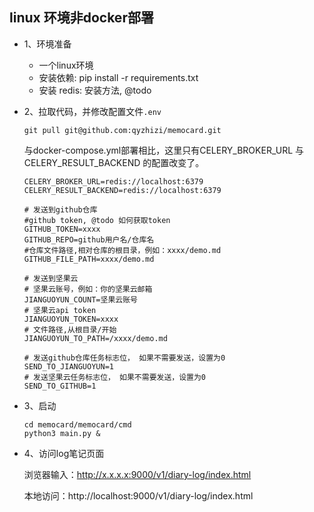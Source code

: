 ## linux 环境非docker部署
- 1、环境准备
    - 一个linux环境
    - 安装依赖:
    pip install -r requirements.txt
    - 安装 redis: 
    安装方法, @todo

- 2、拉取代码，并修改配置文件`.env`
    ```
    git pull git@github.com:qyzhizi/memocard.git
    ```
    与docker-compose.yml部署相比，这里只有CELERY_BROKER_URL 与CELERY_RESULT_BACKEND 的配置改变了。
    ```
    CELERY_BROKER_URL=redis://localhost:6379
    CELERY_RESULT_BACKEND=redis://localhost:6379

    # 发送到github仓库
    #github token, @todo 如何获取token
    GITHUB_TOKEN=xxxx
    GITHUB_REPO=github用户名/仓库名
    #仓库文件路径,相对仓库的根目录，例如：xxxx/demo.md
    GITHUB_FILE_PATH=xxxx/demo.md

    # 发送到坚果云
    # 坚果云账号，例如：你的坚果云邮箱
    JIANGUOYUN_COUNT=坚果云账号
    # 坚果云api token
    JIANGUOYUN_TOKEN=xxxx
    # 文件路径,从根目录/开始
    JIANGUOYUN_TO_PATH=/xxxx/demo.md

    # 发送github仓库任务标志位， 如果不需要发送，设置为0
    SEND_TO_JIANGUOYUN=1
    # 发送坚果云任务标志位， 如果不需要发送，设置为0
    SEND_TO_GITHUB=1
    ```
- 3、启动
    ```
    cd memocard/memocard/cmd
    python3 main.py &
    ```

- 4、访问log笔记页面

    浏览器输入：http://x.x.x.x:9000/v1/diary-log/index.html

    本地访问：http://localhost:9000/v1/diary-log/index.html